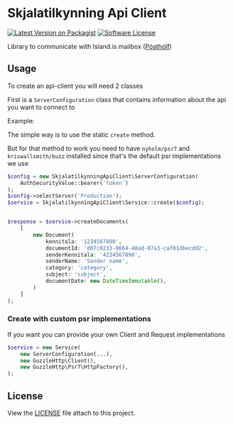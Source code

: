 # Skjalatilkynning Api Client

[![Latest Version on Packagist](https://img.shields.io/packagist/v/stefna/di.svg)](https://packagist.org/packages/stefna/di)
[![Software License](https://img.shields.io/github/license/stefna/di.svg)](LICENSE)

Library to communicate with Island.is mailbox ([Pósthólf](https://docs.devland.is/products/postholf/postholf-02-interface-skjalatilkynning))

## Usage

To create an api-client you will need 2 classes

First is a `ServerConfiguration` class that contains information about the api you want to connect to

Example:

The simple way is to use the static `create` method.

But for that method to work you need to have `nyholm/psr7` and `kriswallsmith/buzz` installed since that's the default
psr implementations we use

```php
$config = new SkjalatilkynningApiClient\ServerConfiguration(
	AuthSecurityValue::bearer('token')
);
$config->selectServer('Production');
$service = SkjalatilkynningApiClient\Service::create($config);


$response = $service->createDocuments(
	[
		new Document(
			kennitala: '1234567890',
			documentId: 'd07c8233-0664-48ad-87a3-caf01dbecdd2',
			senderKennitala: '4234567890',
			senderName: 'Sender name',
			category: 'category',
			subject: 'subject',
			documentDate: new DateTimeImmutable(),
		)
	]
);
```

### Create with custom psr implementations

If you want you can provide your own Client and Request implementations

```php
$service = new Service(
	new ServerConfiguration(...),
	new GuzzleHttp\Client(),
	new GuzzleHttp\Psr7\HttpFactory(),
);
```

## License

View the [LICENSE](LICENSE) file attach to this project.
